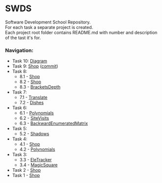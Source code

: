 # SWDS
Software Development School Repository.  
For each task a separate project is created.  
Each project root folder contains README.md with number and description of the tast it's for.

[shop-design]: <https://lucid.app/documents/embeddedchart/68e8c79f-d42d-4145-ba0c-791213b20424>
[shop]: <https://github.com/NebelFox/SWDS/tree/master/Shop>
[magic-square]: <https://github.com/NebelFox/SWDS/tree/master/MagicSquare>
[brackets-depth]: <https://github.com/NebelFox/SWDS/tree/master/BracketsDepth>
[translate]: <https://github.com/NebelFox/SWDS/tree/master/Translate>
[dishes]: <https://github.com/NebelFox/SWDS/tree/master/Dishes>
[polynomials]: <https://github.com/NebelFox/SWDS/tree/master/Polynomials>
[site-visits]: <https://github.com/NebelFox/SWDS/tree/master/SiteVisits>
[backward-enumerated-matrix]: <https://github.com/NebelFox/SWDS/tree/master/BackwardEnumeratedMatrix>
[shadows]: <https://github.com/NebelFox/SWDS/tree/master/Shop>
[ele-tracker]: <https://github.com/NebelFox/SWDS/tree/master/EleTracker>

### Navigation:
- Task 10: [Diagram][shop-design]
- Task 9: [Shop][shop] ([commit](https://github.com/NebelFox/SWDS/commit/9e11d17e178e01fd6e2cf6ab27b77e84425304aa))
- Task 8:
  - 8.1 - [Shop][shop]
  - 8.2 - [Shop][shop]
  - 8.3 - [BracketsDepth][brackets-depth]
- Task 7:
  - 7.1 - [Translate][translate]
  - 7.2 - [Dishes][dishes]
- Task 6:
  - 6.1 - [Polynomials][polynomials]
  - 6.2 - [SiteVisits][site-visits]
  - 6.3 - [BackwardEnumeratedMatrix]()
- Task 5:
  - 5.2 - [Shadows][shadows]
- Task 4:
  - 4.1 - [Shop][shop]
  - 4.2 - [Polynomials][polynomials]
- Task 3:
  - 3.3 - [EleTracker][ele-tracker]
  - 3.4 - [MagicSquare][magic-square]
- Task 2 - [Shop][shop]
- Task 1 - [Shop][shop]
